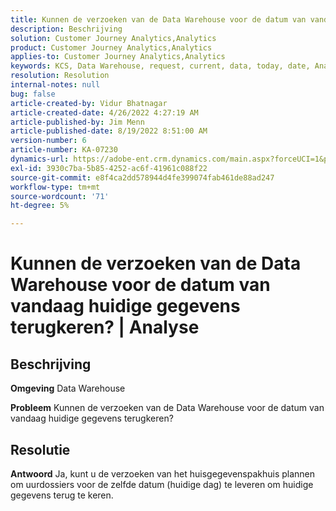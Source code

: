 ```yaml
---
title: Kunnen de verzoeken van de Data Warehouse voor de datum van vandaag huidige gegevens terugkeren? | Analytics
description: Beschrijving
solution: Customer Journey Analytics,Analytics
product: Customer Journey Analytics,Analytics
applies-to: Customer Journey Analytics,Analytics
keywords: KCS, Data Warehouse, request, current, data, today, date, Analytics
resolution: Resolution
internal-notes: null
bug: false
article-created-by: Vidur Bhatnagar
article-created-date: 4/26/2022 4:27:19 AM
article-published-by: Jim Menn
article-published-date: 8/19/2022 8:51:00 AM
version-number: 6
article-number: KA-07230
dynamics-url: https://adobe-ent.crm.dynamics.com/main.aspx?forceUCI=1&pagetype=entityrecord&etn=knowledgearticle&id=2f170927-19c5-ec11-a7b6-0022480a1004
exl-id: 3930c7ba-5b85-4252-ac6f-41961c088f22
source-git-commit: e8f4ca2dd578944d4fe399074fab461de88ad247
workflow-type: tm+mt
source-wordcount: '71'
ht-degree: 5%

---
```


# Kunnen de verzoeken van de Data Warehouse voor de datum van vandaag huidige gegevens terugkeren? | Analyse

## Beschrijving


<b>Omgeving</b>
Data Warehouse

<b>Probleem</b>
Kunnen de verzoeken van de Data Warehouse voor de datum van vandaag huidige gegevens terugkeren?


## Resolutie


<b>Antwoord</b>
Ja, kunt u de verzoeken van het huisgegevenspakhuis plannen om uurdossiers voor de zelfde datum (huidige dag) te leveren om huidige gegevens terug te keren.
